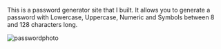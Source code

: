 This is a password generator site that I built. It allows you to generate a password with Lowercase, Uppercase, Numeric and Symbols between 8 and 128 characters long.   

![passwordphoto](https://user-images.githubusercontent.com/89046665/138621608-5dbf4ff0-d834-48be-a1ac-5d14b5bb835e.png)
